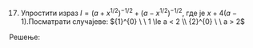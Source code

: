 17. Упростити израз $I = {(a + {x}^{1/2})}^{-1/2} + {(a - {x}^{1/2})}^{-1/2}$, где је $x + 4(a-1)$.Посматрати случајеве: ${1}^{0} \ \ 1 \le a < 2 \\ {2}^{0}  \ \ a > 2$


Решење: